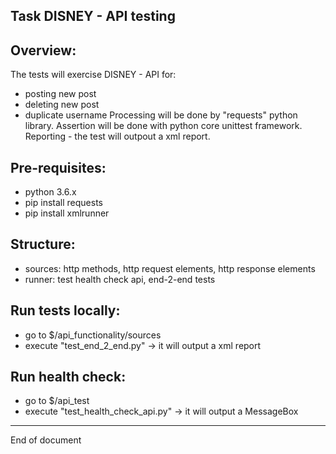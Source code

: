 Task DISNEY - API testing
----------


## Overview:
The tests will exercise DISNEY - API for:
- posting new post
- deleting new post
- duplicate username
Processing will be done by "requests" python library.
Assertion will be done with python core unittest framework.
Reporting - the test will outpout a xml report.


## Pre-requisites:
   - python 3.6.x
   - pip install requests
   - pip install xmlrunner


## Structure:
- sources: http methods, http request elements, http response elements
- runner: test health check api, end-2-end tests



## Run tests locally:
   - go to $/api_functionality/sources
   - execute "test_end_2_end.py" -> it will output a xml report



## Run health check:
   - go to $/api_test
   - execute "test_health_check_api.py" -> it will output a MessageBox




----------
End of document
